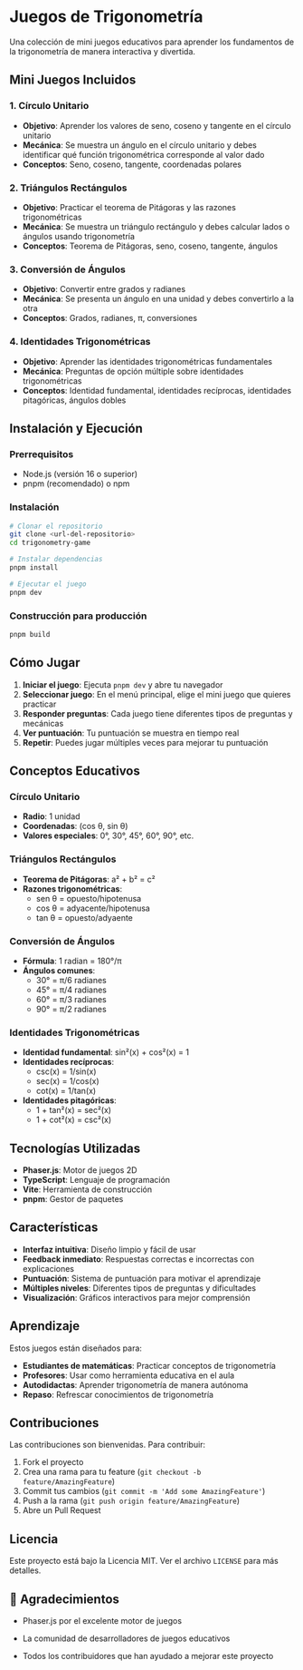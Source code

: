 # Juegos de Trigonometría

Una colección de mini juegos educativos para aprender los fundamentos de la trigonometría de manera interactiva y divertida.

## Mini Juegos Incluidos

### 1. Círculo Unitario
- **Objetivo**: Aprender los valores de seno, coseno y tangente en el círculo unitario
- **Mecánica**: Se muestra un ángulo en el círculo unitario y debes identificar qué función trigonométrica corresponde al valor dado
- **Conceptos**: Seno, coseno, tangente, coordenadas polares

### 2. Triángulos Rectángulos
- **Objetivo**: Practicar el teorema de Pitágoras y las razones trigonométricas
- **Mecánica**: Se muestra un triángulo rectángulo y debes calcular lados o ángulos usando trigonometría
- **Conceptos**: Teorema de Pitágoras, seno, coseno, tangente, ángulos

### 3. Conversión de Ángulos
- **Objetivo**: Convertir entre grados y radianes
- **Mecánica**: Se presenta un ángulo en una unidad y debes convertirlo a la otra
- **Conceptos**: Grados, radianes, π, conversiones

### 4. Identidades Trigonométricas
- **Objetivo**: Aprender las identidades trigonométricas fundamentales
- **Mecánica**: Preguntas de opción múltiple sobre identidades trigonométricas
- **Conceptos**: Identidad fundamental, identidades recíprocas, identidades pitagóricas, ángulos dobles

## Instalación y Ejecución

### Prerrequisitos
- Node.js (versión 16 o superior)
- pnpm (recomendado) o npm

### Instalación
```bash
# Clonar el repositorio
git clone <url-del-repositorio>
cd trigonometry-game

# Instalar dependencias
pnpm install

# Ejecutar el juego
pnpm dev
```

### Construcción para producción
```bash
pnpm build
```

## Cómo Jugar

1. **Iniciar el juego**: Ejecuta `pnpm dev` y abre tu navegador
2. **Seleccionar juego**: En el menú principal, elige el mini juego que quieres practicar
3. **Responder preguntas**: Cada juego tiene diferentes tipos de preguntas y mecánicas
4. **Ver puntuación**: Tu puntuación se muestra en tiempo real
5. **Repetir**: Puedes jugar múltiples veces para mejorar tu puntuación

##  Conceptos Educativos

### Círculo Unitario
- **Radio**: 1 unidad
- **Coordenadas**: (cos θ, sin θ)
- **Valores especiales**: 0°, 30°, 45°, 60°, 90°, etc.

### Triángulos Rectángulos
- **Teorema de Pitágoras**: a² + b² = c²
- **Razones trigonométricas**:
  - sen θ = opuesto/hipotenusa
  - cos θ = adyacente/hipotenusa
  - tan θ = opuesto/adyaente

### Conversión de Ángulos
- **Fórmula**: 1 radian = 180°/π
- **Ángulos comunes**:
  - 30° = π/6 radianes
  - 45° = π/4 radianes
  - 60° = π/3 radianes
  - 90° = π/2 radianes

### Identidades Trigonométricas
- **Identidad fundamental**: sin²(x) + cos²(x) = 1
- **Identidades recíprocas**:
  - csc(x) = 1/sin(x)
  - sec(x) = 1/cos(x)
  - cot(x) = 1/tan(x)
- **Identidades pitagóricas**:
  - 1 + tan²(x) = sec²(x)
  - 1 + cot²(x) = csc²(x)

##  Tecnologías Utilizadas

- **Phaser.js**: Motor de juegos 2D
- **TypeScript**: Lenguaje de programación
- **Vite**: Herramienta de construcción
- **pnpm**: Gestor de paquetes

##  Características

- **Interfaz intuitiva**: Diseño limpio y fácil de usar
- **Feedback inmediato**: Respuestas correctas e incorrectas con explicaciones
- **Puntuación**: Sistema de puntuación para motivar el aprendizaje
- **Múltiples niveles**: Diferentes tipos de preguntas y dificultades
- **Visualización**: Gráficos interactivos para mejor comprensión

##  Aprendizaje

Estos juegos están diseñados para:
- **Estudiantes de matemáticas**: Practicar conceptos de trigonometría
- **Profesores**: Usar como herramienta educativa en el aula
- **Autodidactas**: Aprender trigonometría de manera autónoma
- **Repaso**: Refrescar conocimientos de trigonometría

##  Contribuciones

Las contribuciones son bienvenidas. Para contribuir:

1. Fork el proyecto
2. Crea una rama para tu feature (`git checkout -b feature/AmazingFeature`)
3. Commit tus cambios (`git commit -m 'Add some AmazingFeature'`)
4. Push a la rama (`git push origin feature/AmazingFeature`)
5. Abre un Pull Request

##  Licencia

Este proyecto está bajo la Licencia MIT. Ver el archivo `LICENSE` para más detalles.

## 🙏 Agradecimientos

- Phaser.js por el excelente motor de juegos
- La comunidad de desarrolladores de juegos educativos

- Todos los contribuidores que han ayudado a mejorar este proyecto 
